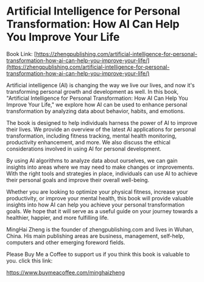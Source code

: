 # Artificial Intelligence for Personal Transformation: How AI Can Help You Improve Your Life

Book Link: [https://zhengpublishing.com/artificial-intelligence-for-personal-transformation-how-ai-can-help-you-improve-your-life/](https://zhengpublishing.com/artificial-intelligence-for-personal-transformation-how-ai-can-help-you-improve-your-life/)

Artificial intelligence (AI) is changing the way we live our lives, and now it's transforming personal growth and development as well. In this book, "Artificial Intelligence for Personal Transformation: How AI Can Help You Improve Your Life," we explore how AI can be used to enhance personal transformation by analyzing data about behavior, habits, and emotions.

The book is designed to help individuals harness the power of AI to improve their lives. We provide an overview of the latest AI applications for personal transformation, including fitness tracking, mental health monitoring, productivity enhancement, and more. We also discuss the ethical considerations involved in using AI for personal development.

By using AI algorithms to analyze data about ourselves, we can gain insights into areas where we may need to make changes or improvements. With the right tools and strategies in place, individuals can use AI to achieve their personal goals and improve their overall well-being.

Whether you are looking to optimize your physical fitness, increase your productivity, or improve your mental health, this book will provide valuable insights into how AI can help you achieve your personal transformation goals. We hope that it will serve as a useful guide on your journey towards a healthier, happier, and more fulfilling life.

MingHai Zheng is the founder of zhengpublishing.com and lives in Wuhan, China. His main publishing areas are business, management, self-help, computers and other emerging foreword fields.

Please Buy Me a Coffee to support us if you think this book is valuable to you. click this link:

https://www.buymeacoffee.com/minghaizheng
